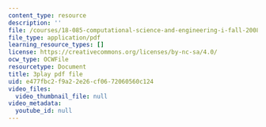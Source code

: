 ```yaml
---
content_type: resource
description: ''
file: /courses/18-085-computational-science-and-engineering-i-fall-2008/e477fbc2f9a22e26cf0672060560c124_a6sPpQXST5E.pdf
file_type: application/pdf
learning_resource_types: []
license: https://creativecommons.org/licenses/by-nc-sa/4.0/
ocw_type: OCWFile
resourcetype: Document
title: 3play pdf file
uid: e477fbc2-f9a2-2e26-cf06-72060560c124
video_files:
  video_thumbnail_file: null
video_metadata:
  youtube_id: null
---
```

